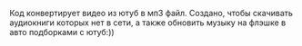 Код конвертирует видео из ютуб в мп3 файл. 
Создано, чтобы скачивать аудиокниги которых нет в сети, а также обновить музыку на флэшке в авто подборками с ютуб:))
